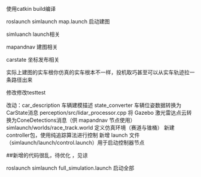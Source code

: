 使用catkin build编译

roslaunch simlaunch map.launch 启动建图

simluanch launch相关

mapandnav 建图相关

carstate 坐标发布相关


实际上建图的实车根你仿真的实车根本不一样，投机取巧甚至可以从实车轨迹拉一条路径出来


修改修改testtest



改动：car_description 车辆建模描述
state_converter  车辆位姿数据转换为CarState消息
perception/src/lidar_processor.cpp   将 Gazebo 激光雷达点云转换为ConeDetections消息（供 mapandnav 节点使用）
simlaunch/worlds/race_track.world   定义仿真环境（赛道与锥桶）
新建controller包，使用纯追踪算法进行控制
新增 launch 文件（simlaunch/launch/control.launch）用于启动控制器节点

##新增的代码很乱，待优化 ，见谅


roslaunch simlaunch full_simulation.launch 启动全部